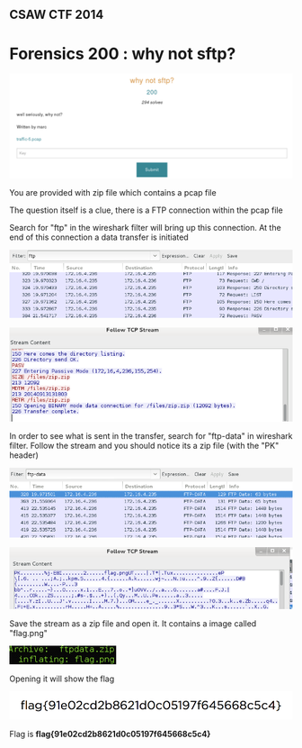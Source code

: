## CSAW CTF 2014
# Forensics 200 : why not sftp?

![question](img/qn.png)

You are provided with zip file which contains a pcap file

The question itself is a clue, there is a FTP connection within the pcap file

Search for "ftp" in the wireshark filter will bring up this connection. At the end of this connection a data transfer is initiated

![01](img/01.png)

![02](img/02.png)

In order to see what is sent in the transfer, search for "ftp-data" in wireshark filter. Follow the stream and you should notice its a zip file (with the "PK" header)

![03](img/03.png)

![04](img/04.png)

Save the stream as a zip file and open it. It contains a image called "flag.png"

![05](img/05.png)

Opening it will show the flag

![flag](img/flag.png)

Flag is **flag{91e02cd2b8621d0c05197f645668c5c4}**

